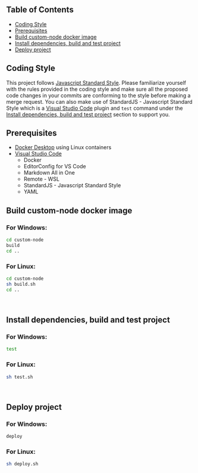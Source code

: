 ## Table of Contents
- [Coding Style](https://gitlab.com/ii887522/hydro/-/blob/master/CONTRIBUTING.md#coding-style)
- [Prerequisites](https://gitlab.com/ii887522/hydro/-/blob/master/CONTRIBUTING.md#prerequisites)
- [Build custom-node docker image](https://gitlab.com/ii887522/hydro/-/blob/master/CONTRIBUTING.md#build-custom-node-docker-image)
- [Install dependencies, build and test project](https://gitlab.com/ii887522/hydro/-/blob/master/CONTRIBUTING.md#install-dependencies-build-and-test-project)
- [Deploy project](https://gitlab.com/ii887522/hydro/-/blob/master/CONTRIBUTING.md#deploy-project)

## Coding Style
This project follows [Javascript Standard Style](https://standardjs.com/). Please familiarize yourself with the rules provided in the coding style and
make sure all the proposed code changes in your commits are conforming to the style before making a merge request. You can also make use of
StandardJS - Javascript Standard Style which is a [Visual Studio Code](https://code.visualstudio.com/) plugin and `test` command under the
[Install dependencies, build and test project](https://gitlab.com/ii887522/hydro/-/blob/master/CONTRIBUTING.md#install-dependencies-build-and-test-project) section to support you.

## Prerequisites
- [Docker Desktop](https://www.docker.com/products/docker-desktop) using Linux containers
- [Visual Studio Code](https://code.visualstudio.com/)
  - Docker
  - EditorConfig for VS Code
  - Markdown All in One
  - Remote - WSL
  - StandardJS - Javascript Standard Style
  - YAML

## Build custom-node docker image

### For Windows:
```sh
cd custom-node
build
cd ..
```

### For Linux:
```sh
cd custom-node
sh build.sh
cd ..
```
<br />

## Install dependencies, build and test project

### For Windows:
```sh
test
```

### For Linux:
``` sh
sh test.sh
```
<br />

## Deploy project

### For Windows:
```sh
deploy
```

### For Linux:
```sh
sh deploy.sh
```
